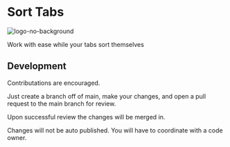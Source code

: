 # Sort Tabs

![logo-no-background](https://user-images.githubusercontent.com/12537806/221688218-b170f9ab-a7db-49aa-b6fb-513bf9091873.png)


Work with ease while your tabs sort themselves


## Development

Contributations are encouraged. 

Just create a branch off of main, make your changes, and open a pull request to the main branch for review. 

Upon successful review the changes will be merged in. 

Changes will not be auto published. You will have to coordinate with a code owner. 

